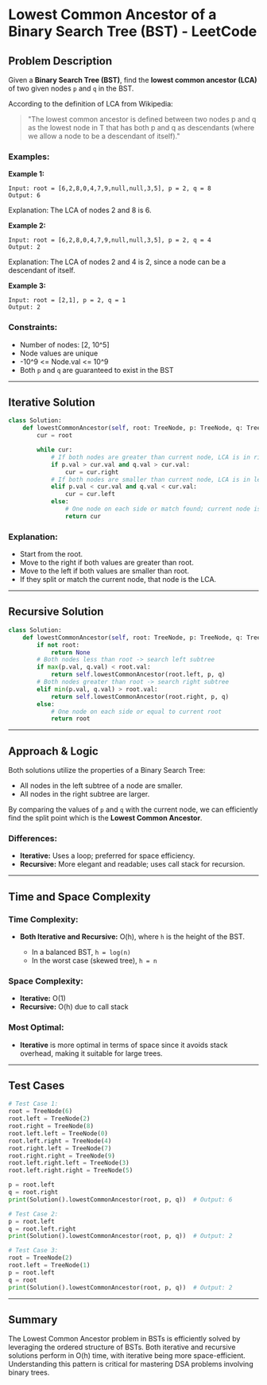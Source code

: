 # Lowest Common Ancestor of a Binary Search Tree (BST) - LeetCode

## Problem Description

Given a **Binary Search Tree (BST)**, find the **lowest common ancestor (LCA)** of two given nodes `p` and `q` in the BST.

According to the definition of LCA from Wikipedia:

> "The lowest common ancestor is defined between two nodes p and q as the lowest node in T that has both p and q as descendants (where we allow a node to be a descendant of itself)."

### Examples:

**Example 1:**

```
Input: root = [6,2,8,0,4,7,9,null,null,3,5], p = 2, q = 8
Output: 6
```

Explanation: The LCA of nodes 2 and 8 is 6.

**Example 2:**

```
Input: root = [6,2,8,0,4,7,9,null,null,3,5], p = 2, q = 4
Output: 2
```

Explanation: The LCA of nodes 2 and 4 is 2, since a node can be a descendant of itself.

**Example 3:**

```
Input: root = [2,1], p = 2, q = 1
Output: 2
```

### Constraints:

* Number of nodes: \[2, 10^5]
* Node values are unique
* -10^9 <= Node.val <= 10^9
* Both `p` and `q` are guaranteed to exist in the BST

---

## Iterative Solution

```python
class Solution:
    def lowestCommonAncestor(self, root: TreeNode, p: TreeNode, q: TreeNode) -> TreeNode:
        cur = root

        while cur:
            # If both nodes are greater than current node, LCA is in right subtree
            if p.val > cur.val and q.val > cur.val:
                cur = cur.right
            # If both nodes are smaller than current node, LCA is in left subtree
            elif p.val < cur.val and q.val < cur.val:
                cur = cur.left
            else:
                # One node on each side or match found; current node is LCA
                return cur
```

### Explanation:

* Start from the root.
* Move to the right if both values are greater than root.
* Move to the left if both values are smaller than root.
* If they split or match the current node, that node is the LCA.

---

## Recursive Solution

```python
class Solution:
    def lowestCommonAncestor(self, root: TreeNode, p: TreeNode, q: TreeNode) -> TreeNode:
        if not root:
            return None
        # Both nodes less than root -> search left subtree
        if max(p.val, q.val) < root.val:
            return self.lowestCommonAncestor(root.left, p, q)
        # Both nodes greater than root -> search right subtree
        elif min(p.val, q.val) > root.val:
            return self.lowestCommonAncestor(root.right, p, q)
        else:
            # One node on each side or equal to current root
            return root
```

---

## Approach & Logic

Both solutions utilize the properties of a Binary Search Tree:

* All nodes in the left subtree of a node are smaller.
* All nodes in the right subtree are larger.

By comparing the values of `p` and `q` with the current node, we can efficiently find the split point which is the **Lowest Common Ancestor**.

### Differences:

* **Iterative:** Uses a loop; preferred for space efficiency.
* **Recursive:** More elegant and readable; uses call stack for recursion.

---

## Time and Space Complexity

### Time Complexity:

* **Both Iterative and Recursive:** O(h), where `h` is the height of the BST.

  * In a balanced BST, `h = log(n)`
  * In the worst case (skewed tree), `h = n`

### Space Complexity:

* **Iterative:** O(1)
* **Recursive:** O(h) due to call stack

### Most Optimal:

* **Iterative** is more optimal in terms of space since it avoids stack overhead, making it suitable for large trees.

---

## Test Cases

```python
# Test Case 1:
root = TreeNode(6)
root.left = TreeNode(2)
root.right = TreeNode(8)
root.left.left = TreeNode(0)
root.left.right = TreeNode(4)
root.right.left = TreeNode(7)
root.right.right = TreeNode(9)
root.left.right.left = TreeNode(3)
root.left.right.right = TreeNode(5)

p = root.left
q = root.right
print(Solution().lowestCommonAncestor(root, p, q))  # Output: 6

# Test Case 2:
p = root.left
q = root.left.right
print(Solution().lowestCommonAncestor(root, p, q))  # Output: 2

# Test Case 3:
root = TreeNode(2)
root.left = TreeNode(1)
p = root.left
q = root
print(Solution().lowestCommonAncestor(root, p, q))  # Output: 2
```

---

## Summary

The Lowest Common Ancestor problem in BSTs is efficiently solved by leveraging the ordered structure of BSTs. Both iterative and recursive solutions perform in O(h) time, with iterative being more space-efficient. Understanding this pattern is critical for mastering DSA problems involving binary trees.
